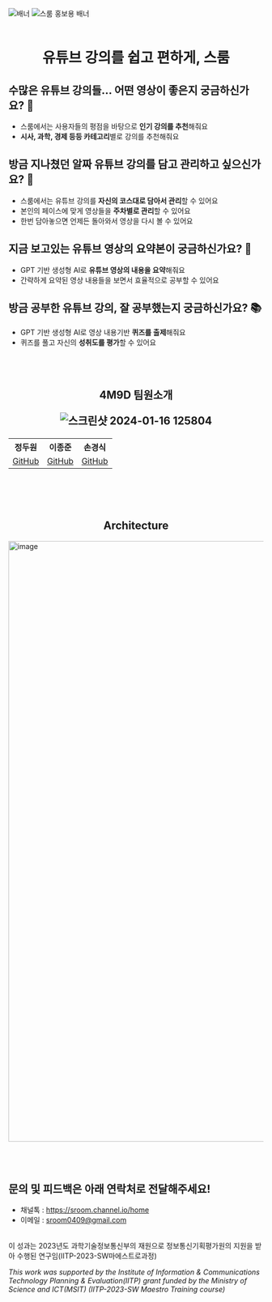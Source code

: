 ![배너](https://github.com/4m9d/.github/assets/63336701/93c71a1a-3997-4a98-9654-1bf45667d6a7)
![스룸 홍보용 배너](https://github.com/4m9d/.github/assets/63336701/6fa888ee-0cd2-4741-bcf4-5c4c086e2e50)
<br></br>
<h1 align='center'> 유튜브 강의를 쉽고 편하게, 스룸 </h1>

## 수많은 유튜브 강의들... 어떤 영상이 좋은지 궁금하신가요? 🤔
- 스룸에서는 사용자들의 평점을 바탕으로 **인기 강의를 추천**해줘요
- **시사, 과학, 경제 등등 카테고리**별로 강의를 추천해줘요
## 방금 지나쳤던 알짜 유튜브 강의를 담고 관리하고 싶으신가요? 👀
- 스룸에서는 유튜브 강의를 **자신의 코스대로 담아서 관리**할 수 있어요
- 본인의 페이스에 맞게 영상들을 **주차별로 관리**할 수 있어요
- 한번 담아놓으면 언제든 돌아와서 영상을 다시 볼 수 있어요
## 지금 보고있는 유튜브 영상의 요약본이 궁금하신가요? 📝
- GPT 기반 생성형 AI로 **유튜브 영상의 내용을 요약**해줘요
- 간략하게 요약된 영상 내용들을 보면서 효율적으로 공부할 수 있어요 
## 방금 공부한 유튜브 강의, 잘 공부했는지 궁금하신가요? 📚
- GPT 기반 생성형 AI로 영상 내용기반 **퀴즈를 출제**해줘요
- 퀴즈를 풀고 자신의 **성취도를 평가**할 수 있어요

<br></br>
<h2 align='center'>4M9D 팀원소개</center>

![스크린샷 2024-01-16 125804](https://github.com/4m9d/.github/assets/47748085/b36c4086-5855-4e40-b641-8796088c7a09)

<table>
  <th>정두원</th>
  <th>이종준</th>
  <th>손경식</th>
  <tr>
    <td><a href='https://github.com/D-w-nJ'>GitHub</a></td>
    <td><a href='https://github.com/oikkoikk'>GitHub</a></td>
    <td><a href='https://github.com/Son-Gyeongsik'>GitHub</a></td>
  </tr>
</table>

<br></br>
<h2 align='center'>Architecture</h2>

<img width="1187" alt="image" src="https://github.com/4m9d/.github/assets/96522218/cff7da3c-2657-4370-b307-c1220b61433b">

<br></br>

## 문의 및 피드백은 아래 연락처로 전달해주세요!
- 채널톡 : https://sroom.channel.io/home
- 이메일 : sroom0409@gmail.com
<br/>
이 성과는 2023년도 과학기술정보통신부의 재원으로 정보통신기획평가원의 지원을 받아 수행된 연구임(IITP-2023-SW마에스트로과정)

*This work was supported by the Institute of Information & Communications Technology Planning & Evaluation(IITP) grant funded by the Ministry of Science and ICT(MSIT) (IITP-2023-SW Maestro Training course)*
